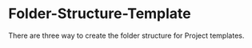 # Folder-Structure-Template
There are three way to create the folder structure for Project templates.
